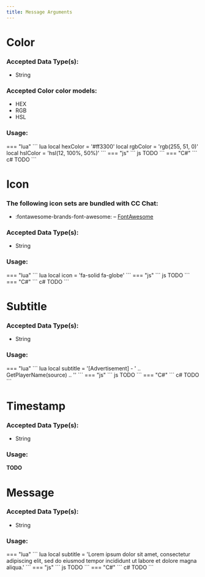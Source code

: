```yaml
---
title: Message Arguments
---
```


# Color
### Accepted Data Type(s):
- String
### Accepted Color color models:
- HEX
- RGB
- HSL
### Usage:

<div class="result" markdown>
=== "lua"
  ``` lua
  local hexColor = '#ff3300'
  local rgbColor = 'rgb(255, 51, 0)'
  local hslColor = 'hsl(12, 100%, 50%)'
  ```
=== "js"
  ``` js
  TODO
  ```
=== "C#"
  ``` c#
  TODO
  ```
</div>

# Icon
### The following icon sets are bundled with CC Chat:
- :fontawesome-brands-font-awesome: – [FontAwesome](https://fontawesome.com/search?m=free)
### Accepted Data Type(s):
- String
### Usage:

<div class="result" markdown>
=== "lua"
  ``` lua
  local icon = 'fa-solid fa-globe'
  ```
=== "js"
  ``` js
  TODO
  ```
=== "C#"
  ``` c#
  TODO
  ```
</div>
 
# Subtitle
### Accepted Data Type(s):
- String
### Usage:

<div class="result" markdown>
=== "lua"
  ``` lua
  local subtitle = '[Advertisement] - ' .. GetPlayerName(source) .. ''
  ```
=== "js"
  ``` js
  TODO
  ```  
=== "C#"
  ``` c#
  TODO
  ```
</div>

# Timestamp
### Accepted Data Type(s):
- String
### Usage:
**TODO**

# Message
### Accepted Data Type(s):
- String
### Usage:

<div class="result" markdown>
=== "lua"
  ``` lua
  local subtitle = 'Lorem ipsum dolor sit amet, consectetur adipiscing elit, sed do eiusmod tempor incididunt ut labore et dolore magna aliqua.'
  ```
=== "js"
  ``` js
  TODO
  ``` 
=== "C#"
  ``` c#
  TODO
  ```
</div>
